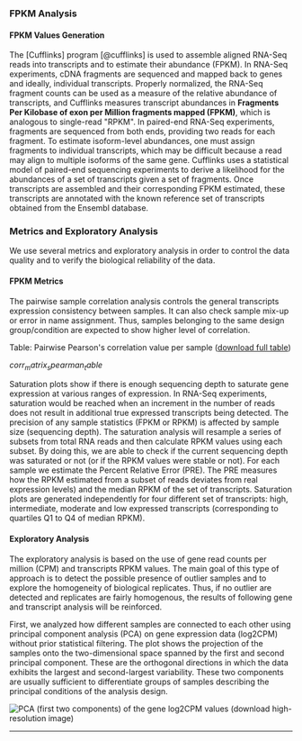 ### FPKM Analysis

#### FPKM Values Generation

The [Cufflinks] program [@cufflinks] is used to assemble aligned RNA-Seq reads into transcripts and to estimate their abundance (FPKM). In RNA-Seq experiments, cDNA fragments are sequenced and mapped back to genes and ideally, individual transcripts. Properly normalized, the RNA-Seq fragment counts can be used as a measure of the relative abundance of transcripts, and Cufflinks measures transcript abundances in **Fragments Per Kilobase of exon per Million fragments mapped (FPKM)**, which is analogous to single-read "RPKM". In paired-end RNA-Seq experiments, fragments are sequenced from both ends, providing two reads for each fragment. To estimate isoform-level abundances, one must assign fragments to individual transcripts, which may be difficult because a read may align to multiple isoforms of the same gene. Cufflinks uses a statistical model of paired-end sequencing experiments to derive a likelihood for the abundances of a set of transcripts given a set of fragments. Once transcripts are assembled and their corresponding FPKM estimated, these transcripts are annotated with the known reference set of transcripts obtained from the Ensembl database.

### Metrics and Exploratory Analysis

We use several metrics and exploratory analysis in order to control the data quality and to verify the biological reliability of the data.

#### FPKM Metrics

The pairwise sample correlation analysis controls the general transcripts expression consistency between samples. It can also check sample mix-up or error in name assignment. Thus, samples belonging to the same design group/condition are expected to show higher level of correlation.

Table: Pairwise Pearson's correlation value per sample ([download full table](corrMatrixSpearman.txt))

$corr_matrix_spearman_table$

Saturation plots show if there is enough sequencing depth to saturate gene expression at various ranges of expression. In RNA-Seq experiments, saturation would be reached when an increment in the number of reads does not result in additional true expressed transcripts being detected. The precision of any sample statistics (FPKM or RPKM) is affected by sample size (sequencing depth). The saturation analysis will resample a series of subsets from total RNA reads and then calculate RPKM values using each subset. By doing this, we are able to check if the current sequencing depth was saturated or not (or if the RPKM values were stable or not). For each sample we estimate the Percent Relative Error (PRE). The PRE measures how the RPKM estimated from a subset of reads deviates from real expression levels) and the median RPKM of the set of transcripts. Saturation plots are generated independently for four different set of transcripts: high, intermediate, moderate and low expressed transcripts (corresponding to quartiles Q1 to Q4 of median RPKM).

#### Exploratory Analysis 

The exploratory analysis is based on the use of gene read counts per million (CPM) and transcripts RPKM values. The main goal of this type of approach is to detect the possible presence of outlier samples and to explore the homogeneity of biological replicates. Thus, if no outlier are detected and replicates are fairly homogenous, the results of following gene and transcript analysis will be reinforced.

First, we analyzed how different samples are connected to each other using principal component analysis (PCA) on gene expression data (log2CPM) without prior statistical filtering. The plot shows the projection of the samples onto the two-dimensional space spanned by the first and second principal component. These are the orthogonal directions in which the data exhibits the largest and second-largest variability. These two components are usually sufficient to differentiate groups of samples describing the principal conditions of the analysis design.

![PCA (first two components) of the gene log2CPM values ([download high-resolution image](pca_log2CPM.pdf))](pca_log2CPM.png)

---


